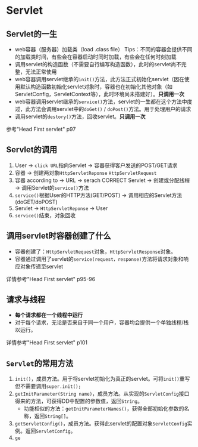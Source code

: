 # Servlet
## Servlet的一生
- web容器（服务器）加载类（load .class file）
  Tips：不同的容器会提供不同的加载类时间，有些会在容器启动时同时加载，有些会在任何时刻加载
- 调用servlet的构造函数（不需要自行编写构造函数），此时的servlet尚不完整，无法正常使用
- web容器调用servlet继承的`init()`方法，此方法正式初始化servlet（因在使用默认构造函数初始化servlet对象时，容器也在初始化其他对象（如ServletConfig，ServletContext等），此时环境尚未搭建好）。**只调用一次**
- web容器调用servlet继承的`service()`方法，servlet的一生都在这个方法中度过，此方法会调用servlet中的`doGet()` / `doPost()`方法。用于处理用户的请求
- 调用servlet的`destory()`方法，回收servlet。**只调用一次** 

参考"Head First servlet" p97

## Servlet的调用
1. User -> `click URL`指向Servlet -> 容器获得客户发送的POST/GET请求
2. 容器 -> 创建两对象`HttpServletReponse` `HttpServletRequest`
3. 容器 according to -> URL -> serach CORRECT Servlet -> 创建或分配线程 -> 调用Servlet的`service()`方法
4. `service()`根据User的HTTP方法(GET/POST) -> 调用相应的Servlet方法(doGET/doPOST)
5. Servlet -> `HttpServletReponse` -> User
6. `service()`结束，对象回收

## 调用servlet时容器创建了什么
- 容器创建了：`HttpServletRequest`对象，`HttpServletResponse`对象。
- 容器通过调用了servlet的`service(request，response)`方法将请求对象和响应对象传递至servlet

详情参考"Head First servlet" p95-96

## 请求与线程
- **每个请求都在一个线程中运行**
- 对于每个请求，无论是否来自于同一个用户，容器均会提供一个单独线程/栈以运行。

详情参考"Head First servlet" p101

## `Servlet`的常用方法
1. `init()`，成员方法。用于将servlet初始化为真正的servlet。可将`init()`重写但不需要调用`super.init();`
2. `getInitParameter(String name)`，成员方法。从实现的`ServletConfig`接口得来的方法，可获得DD中配置的参数值，返回`String`。
    - 功能相似的方法：`getInitParameterNames()`，获得全部初始化参数的名称，返回`String[]`。
3. `getServletConfig()`，成员方法。获得此servlet的配置对象`ServletConfig`实例。返回`ServletConfig`。
4. `ge`



